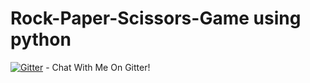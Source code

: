 # Rock-Paper-Scissors-Game using python

[![Gitter](https://badges.gitter.im/Manthan-Parekh/community.svg)](https://gitter.im/Manthan-Parekh/community?utm_source=badge&utm_medium=badge&utm_campaign=pr-badge) - Chat With Me On Gitter!
